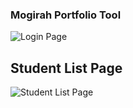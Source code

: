### Mogirah Portfolio Tool

![Login Page](https://drive.google.com/uc?export=view&id=1YSeykhjSlgkUjZ5wYboCChgHO_khIZyf "Login page")

## Student List Page
![Student List Page](https://1drv.ms/b/s!AqcYGnNV5Siw1R5Qf9xlpe7Nw_F_?e=Ll6yJV "Student List Page")